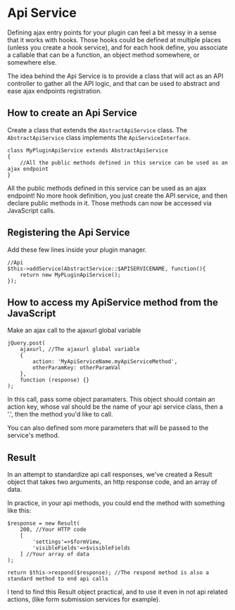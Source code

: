 # Api Service

Defining ajax entry points for your plugin can feel a bit messy in a sense that it works with hooks. Those hooks could be defined at multiple places (unless you create a hook service), and for each hook define, you associate a callable that can be a function, an object method somewhere, or somewhere else.

The idea behind the Api Service is to provide a class that will act as an API controller to gather all the API logic, and that can be used to abstract and ease ajax endpoints registration.

## How to create an Api Service
Create a class that extends the `AbstractApiService` class. The `AbstractApiService` class implements the `ApiServiceInterface`.

```
class MyPluginApiService extends AbstractApiService
{
	//All the public methods defined in this service can be used as an ajax endpoint
}
```
All the public methods defined in this service can be used as an ajax endpoint! No more hook definition, you just create the API service, and then declare public methods in it. Those methods can now be accessed via JavaScript calls.

## Registering the Api Service
Add these few lines inside your plugin manager.

```
//Api
$this->addService(AbstractService::$APISERVICENAME, function(){
    return new MyPLuginApiService();
});
```

## How to access my ApiService method from the JavaScript

Make an ajax call to the ajaxurl global variable

```
jQuery.post(
	ajaxurl, //The ajaxurl global variable
	{ 
		action: 'MyApiServiceName.myApiServiceMethod', 
		otherParamKey: otherParamVal
	}, 
	function (response) {}
);
```

In this call, pass some object paramaters. This object should contain an action key, whose val should be the name of your api service class, then a '.', then the method you'd like to call. 

You can also defined som more parameters that will be passed to the service's method.

## Result

In an attempt to standardize api call responses, we've created a Result object that takes two arguments, an http response code, and an array of data.

In practice, in your api methods, you could end the method with something like this:

```
$response = new Result(
	200, //Your HTTP code
	[ 
    	'settings'=>$formView,
    	'visibleFields'=>$visibleFields
	] //Your array of data
);

return $this->respond($response); //The respond method is also a standard method to end api calls
```

I tend to find this Result object practical, and to use it even in not api related actions, (like form submission services for example).